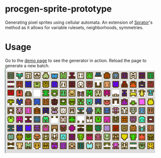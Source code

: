 # procgen-sprite-prototype
Generating pixel sprites using cellular automata. An extension of <a href="https://github.com/yurkth/sprator">Sprator</a>'s method as it allows for variable rulesets, neighborhoods, symmetries.

# Usage
Go to the <a href="https://leungjch.github.io/procgen-sprite-prototype/">demo page</a> to see the generator in action. Reload the page to generate a new batch.
<img src="screenshot_generator.png"> </img>

